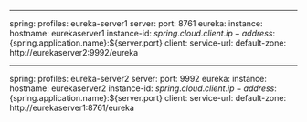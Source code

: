 
---
spring:
  profiles: eureka-server1
server:
  port: 8761
eureka:
  instance:
    hostname: eurekaserver1
    instance-id: ${spring.cloud.client.ip-address}:${spring.application.name}:${server.port}
  client:
    service-url:
      default-zone: http://eurekaserver2:9992/eureka


---
spring:
  profiles: eureka-server2
server:
  port: 9992
eureka:
  instance:
    hostname: eurekaserver2
    instance-id: ${spring.cloud.client.ip-address}:${spring.application.name}:${server.port}
  client:
    service-url:
      default-zone: http://eurekaserver1:8761/eureka

